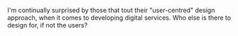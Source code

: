 

I'm continually surprised by those that tout their "user-centred" design approach, when it comes to developing
digital services. Who else is there to design for, if not the users?